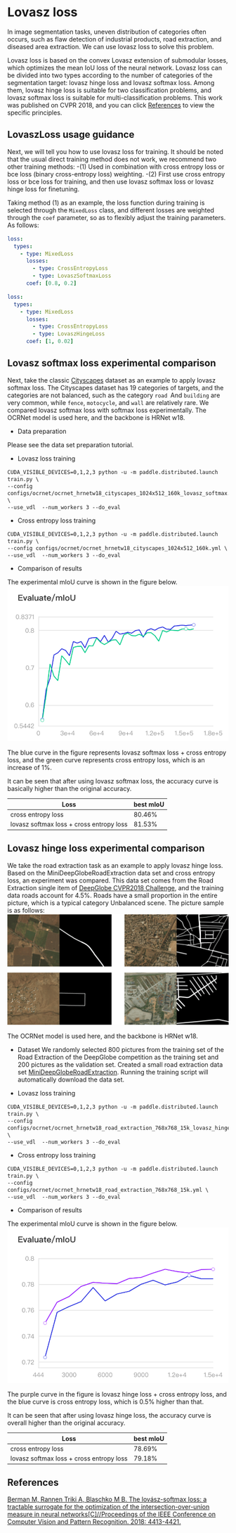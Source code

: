 # Lovasz loss

In image segmentation tasks, uneven distribution of categories often occurs, such as flaw detection of industrial products, road extraction, and diseased area extraction. We can use lovasz loss to solve this problem.

Lovasz loss is based on the convex Lovasz extension of submodular losses, which optimizes the mean IoU loss of the neural network. Lovasz loss can be divided into two types according to the number of categories of the segmentation target: lovasz hinge loss and lovasz softmax loss. Among them, lovasz hinge loss is suitable for two classification problems, and lovasz softmax loss is suitable for multi-classification problems. This work was published on CVPR 2018, and you can click [References](#references) to view the specific principles.


## LovaszLoss usage guidance
Next, we will tell you how to use lovasz loss for training. It should be noted that the usual direct training method does not work, we recommend two other training methods:
-(1) Used in combination with cross entropy loss or bce loss (binary cross-entropy loss) weighting.
-(2) First use cross entropy loss or bce loss for training, and then use lovasz softmax loss or lovasz hinge loss for finetuning.

Taking method (1) as an example, the loss function during training is selected through the `MixedLoss` class, and different losses are weighted through the `coef` parameter, so as to flexibly adjust the training parameters. As follows:

```yaml
loss:
  types:
    - type: MixedLoss
      losses:
        - type: CrossEntropyLoss
        - type: LovaszSoftmaxLoss
      coef: [0.8, 0.2]
```

```yaml
loss:
  types:
    - type: MixedLoss
      losses:
        - type: CrossEntropyLoss
        - type: LovaszHingeLoss
      coef: [1, 0.02]
```


## Lovasz softmax loss experimental comparison

Next, take the classic [Cityscapes](https://www.cityscapes-dataset.com/) dataset as an example to apply lovasz softmax loss. The Cityscapes dataset has 19 categories of targets, and the categories are not balanced, such as the category `road `And `building` are very common, while `fence`, `motocycle`, and `wall` are relatively rare. We compared lovasz softmax loss with softmax loss experimentally. The OCRNet model is used here, and the backbone is HRNet w18.


* Data preparation

Please see the data set preparation tutorial.

* Lovasz loss training
```shell
CUDA_VISIBLE_DEVICES=0,1,2,3 python -u -m paddle.distributed.launch train.py \
--config configs/ocrnet/ocrnet_hrnetw18_cityscapes_1024x512_160k_lovasz_softmax.yml \
--use_vdl  --num_workers 3 --do_eval
```

* Cross entropy loss training
```shell
CUDA_VISIBLE_DEVICES=0,1,2,3 python -u -m paddle.distributed.launch train.py \
--config configs/ocrnet/ocrnet_hrnetw18_cityscapes_1024x512_160k.yml \
--use_vdl  --num_workers 3 --do_eval
```

* Comparison of results

The experimental mIoU curve is shown in the figure below.
![img](../images/Lovasz_Softmax_Evaluate_mIoU.png)




The blue curve in the figure represents lovasz softmax loss + cross entropy loss, and the green curve represents cross entropy loss, which is an increase of 1%.

It can be seen that after using lovasz softmax loss, the accuracy curve is basically higher than the original accuracy.


|Loss|best mIoU|
|-|-|
|cross entropy loss|80.46%|
|lovasz softmax loss + cross entropy loss|81.53%|

## Lovasz hinge loss experimental comparison

We take the road extraction task as an example to apply lovasz hinge loss.
Based on the MiniDeepGlobeRoadExtraction data set and cross entropy loss, an experiment was compared.
This data set comes from the Road Extraction single item of [DeepGlobe CVPR2018 Challenge](http://deepglobe.org/), and the training data roads account for 4.5%. Roads have a small proportion in the entire picture, which is a typical category Unbalanced scene. The picture sample is as follows:
![img](../images/deepglobe.png)


The OCRNet model is used here, and the backbone is HRNet w18.

* Dataset
We randomly selected 800 pictures from the training set of the Road Extraction of the DeepGlobe competition as the training set and 200 pictures as the validation set.
Created a small road extraction data set [MiniDeepGlobeRoadExtraction](https://paddleseg.bj.bcebos.com/dataset/MiniDeepGlobeRoadExtraction.zip).
Running the training script will automatically download the data set.

* Lovasz loss training
```shell
CUDA_VISIBLE_DEVICES=0,1,2,3 python -u -m paddle.distributed.launch train.py \
--config configs/ocrnet/ocrnet_hrnetw18_road_extraction_768x768_15k_lovasz_hinge.yml \
--use_vdl  --num_workers 3 --do_eval
```

* Cross entropy loss training
```shell
CUDA_VISIBLE_DEVICES=0,1,2,3 python -u -m paddle.distributed.launch train.py \
--config configs/ocrnet/ocrnet_hrnetw18_road_extraction_768x768_15k.yml \
--use_vdl  --num_workers 3 --do_eval
```

* Comparison of results

The experimental mIoU curve is shown in the figure below.
![img](../images/Lovasz_Hinge_Evaluate_mIoU.png)




The purple curve in the figure is lovasz hinge loss + cross entropy loss, and the blue curve is cross entropy loss, which is 0.5% higher than that.

It can be seen that after using lovasz hinge loss, the accuracy curve is overall higher than the original accuracy.

|Loss|best mIoU|
|-|-|
|cross entropy loss|78.69%|
|lovasz softmax loss + cross entropy loss|79.18%|


## References
[Berman M, Rannen Triki A, Blaschko M B. The lovász-softmax loss: a tractable surrogate for the optimization of the intersection-over-union measure in neural networks[C]//Proceedings of the IEEE Conference on Computer Vision and Pattern Recognition. 2018: 4413-4421.](http://openaccess.thecvf.com/content_cvpr_2018/html/Berman_The_LovaSz-Softmax_Loss_CVPR_2018_paper.html)
